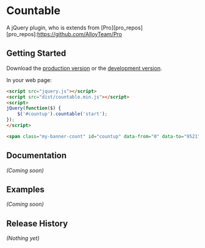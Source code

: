 # Countable

A jQuery plugin, who is extends from [Pro][pro_repos]
[pro_repos]:https://github.com/AlloyTeam/Pro

## Getting Started
Download the [production version][min] or the [development version][max].

[min]: https://raw.github.com/root/jquery-countable/master/dist/countable.min.js
[max]: https://raw.github.com/root/jquery-countable/master/dist/countable.js

In your web page:

```html
<script src="jquery.js"></script>
<script src="dist/countable.min.js"></script>
<script>
jQuery(function($) {
	$('#countup').countable('start');
});
</script>

<span class="my-banner-count" id="countup" data-from="0" data-to="9521">0000</span>
```

## Documentation
_(Coming soon)_

## Examples
_(Coming soon)_

## Release History
_(Nothing yet)_
